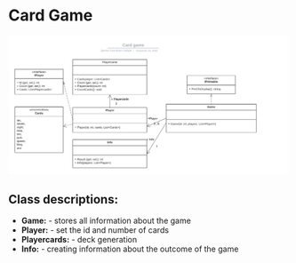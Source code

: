# Card Game
![Diagram](Images/Diagram.png)
## Class descriptions:
- **Game:** - stores all information about the game
- **Player:** - set the id and number of cards
- **Playercards:** - deck generation
- **Info:** - creating information about the outcome of the game
